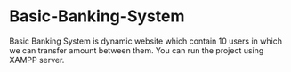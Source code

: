# Basic-Banking-System
Basic Banking System is dynamic website which contain 10 users in which we can transfer amount between them. You can run the project using XAMPP server.
